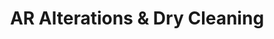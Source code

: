 ---
title: "AR Alterations & Dry Cleaning"
url: /edinburgh/ar-alterations-and-dry-cleaning/
shop: laundry
---